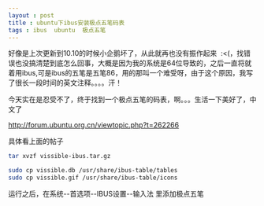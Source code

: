 ```yaml
---
layout : post 
title : ubuntu下ibus安装极点五笔码表
tags : ibus  ubuntu  极点五笔
---
```


好像是上次更新到10.10的时候小企鹅坏了，从此就再也没有振作起来  :&lt;(，找错误也没搞清楚到底怎么回事，大概是因为我的系统是64位导致的，之后一直将就着用ibus,可是ibus的五笔是五笔86，用的那叫一个难受呀，由于这个原因，我写了很长一段时间的英文注释。。。。汗！

今天实在是忍受不了，终于找到一个极点五笔的码表，啊。。。生活一下美好了，中文了

http://forum.ubuntu.org.cn/viewtopic.php?t=262266

具体看上面的帖子

```bash
tar xvzf vissible-ibus.tar.gz

sudo cp vissible.db /usr/share/ibus-table/tables
sudo cp vissible.gif /usr/share/ibus-table/icons
```

运行之后，在系统--首选项--IBUS设置--输入法 里添加极点五笔
